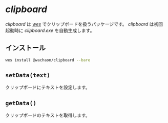 # *clipboard*

*clipboard* は [*wes*](https://github.com/wachaon/wes) でクリップボードを扱うパッケージです。
*clipboard* は初回起動時に *clipboard.exe* を自動生成します。

## インストール

```bash
wes install @wachaon/clipboard --bare
```

## `setData(text)`

クリップボードにテキストを設定します。

## `getData()`

クリップボードのテキストを取得します。